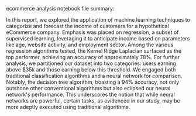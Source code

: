 ecommerce analysis notebook file summary:

In this report, we explored the application of machine learning techniques to categorize and forecast the income of customers for a hypothetical eCommerce company. Emphasis was placed on regression, a subset of supervised learning, leveraging it to anticipate income based on parameters like age, website activity, and employment sector. Among the various regression algorithms tested, the Kernel Ridge Laplacian surfaced as the top performer, achieving an accuracy of approximately 78%. For further analysis, we partitioned our dataset into two categories: users earning above $35k and those earning below this threshold. We engaged both traditional classification algorithms and a neural network for comparison. Notably, the decision tree algorithm, boasting a 94% accuracy, not only outshone other conventional algorithms but also eclipsed our neural network's performance. This underscores the notion that while neural networks are powerful, certain tasks, as evidenced in our study, may be more adeptly executed using traditional algorithms.
